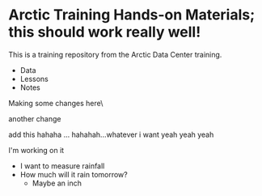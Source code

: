 # Arctic Training Hands-on Materials; this should work really well!

This is a training repository from the Arctic Data Center training. 
 
* Data
* Lessons
* Notes


Making some changes here\

another change

add this hahaha 
... hahahah...whatever i want yeah yeah yeah 

I'm working on it

* I want to measure rainfall
* How much will it rain tomorrow?
    + Maybe an inch